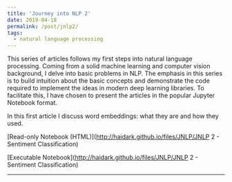 ```yaml
---
title: 'Journey into NLP 2'
date: 2019-04-18
permalink: /post/jnlp2/
tags:
  - natural language processing
---
```


This series of articles follows my first steps into natural language processing. Coming from a solid machine learning and computer vision background, I delve into basic problems in NLP. The emphasis in this series is to build intuition about the basic concepts and demonstrate the code required to implement the ideas in modern deep learning libraries. To facilitate this, I have chosen to present the articles in the popular Jupyter Notebook format.

In this first article I discuss word embeddings: what they are and how they used.

[Read-only Notebook (HTML)](http://haidark.github.io/files/JNLP/JNLP 2 - Sentiment Classification)

[Executable Notebook](http://haidark.github.io/files/JNLP/JNLP 2 - Sentiment Classification)

------
